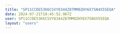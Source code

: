 ```yaml
---
title: "SP11CCDE53K6CSVY8344Z87MM0ZHY6X7SN4X55EQA"
date: 2024-07-21T18:45:52.967Z
user: SP11CCDE53K6CSVY8344Z87MM0ZHY6X7SN4X55EQA
layout: "users"
---
```

    